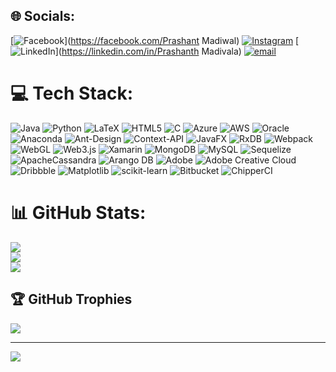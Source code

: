 
## 🌐 Socials:
[![Facebook](https://img.shields.io/badge/Facebook-%231877F2.svg?logo=Facebook&logoColor=white)](https://facebook.com/Prashant Madiwal) [![Instagram](https://img.shields.io/badge/Instagram-%23E4405F.svg?logo=Instagram&logoColor=white)](https://instagram.com/proprashanth60) [![LinkedIn](https://img.shields.io/badge/LinkedIn-%230077B5.svg?logo=linkedin&logoColor=white)](https://linkedin.com/in/Prashanth Madivala) [![email](https://img.shields.io/badge/Email-D14836?logo=gmail&logoColor=white)](mailto:prashanthmadivala476@gmail.com) 

# 💻 Tech Stack:
![Java](https://img.shields.io/badge/java-%23ED8B00.svg?style=flat&logo=openjdk&logoColor=white) ![Python](https://img.shields.io/badge/python-3670A0?style=flat&logo=python&logoColor=ffdd54) ![LaTeX](https://img.shields.io/badge/latex-%23008080.svg?style=flat&logo=latex&logoColor=white) ![HTML5](https://img.shields.io/badge/html5-%23E34F26.svg?style=flat&logo=html5&logoColor=white) ![C](https://img.shields.io/badge/c-%2300599C.svg?style=flat&logo=c&logoColor=white) ![Azure](https://img.shields.io/badge/azure-%230072C6.svg?style=flat&logo=microsoftazure&logoColor=white) ![AWS](https://img.shields.io/badge/AWS-%23FF9900.svg?style=flat&logo=amazon-aws&logoColor=white) ![Oracle](https://img.shields.io/badge/Oracle-F80000?style=flat&logo=oracle&logoColor=white) ![Anaconda](https://img.shields.io/badge/Anaconda-%2344A833.svg?style=flat&logo=anaconda&logoColor=white) ![Ant-Design](https://img.shields.io/badge/-AntDesign-%230170FE?style=flat&logo=ant-design&logoColor=white) ![Context-API](https://img.shields.io/badge/Context--Api-000000?style=flat&logo=react) ![JavaFX](https://img.shields.io/badge/javafx-%23FF0000.svg?style=flat&logo=javafx&logoColor=white) ![RxDB](https://img.shields.io/badge/rxdb-%238D1F89.svg?style=flat&logo=rxdb&logoColor=white) ![Webpack](https://img.shields.io/badge/webpack-%238DD6F9.svg?style=flat&logo=webpack&logoColor=black) ![WebGL](https://img.shields.io/badge/WebGL-990000?logo=webgl&logoColor=white&style=flat) ![Web3.js](https://img.shields.io/badge/web3.js-F16822?style=flat&logo=web3.js&logoColor=white) ![Xamarin](https://img.shields.io/badge/Xamarin-3199DC?style=flat&logo=xamarin&logoColor=white) ![MongoDB](https://img.shields.io/badge/MongoDB-%234ea94b.svg?style=flat&logo=mongodb&logoColor=white) ![MySQL](https://img.shields.io/badge/mysql-4479A1.svg?style=flat&logo=mysql&logoColor=white) ![Sequelize](https://img.shields.io/badge/Sequelize-52B0E7?style=flat&logo=Sequelize&logoColor=white) ![ApacheCassandra](https://img.shields.io/badge/cassandra-%231287B1.svg?style=flat&logo=apache-cassandra&logoColor=white) ![Arango DB](https://img.shields.io/badge/ArangoDB-DDE072?style=flat&logo=arangodb&logoColor=white) ![Adobe](https://img.shields.io/badge/adobe-%23FF0000.svg?style=flat&logo=adobe&logoColor=white) ![Adobe Creative Cloud](https://img.shields.io/badge/Adobe%20Creative%20Cloud-DA1F26.svg?style=flat&logo=Adobe%20Creative%20Cloud&logoColor=white) ![Dribbble](https://img.shields.io/badge/Dribbble-EA4C89?style=flat&logo=dribbble&logoColor=white) ![Matplotlib](https://img.shields.io/badge/Matplotlib-%23ffffff.svg?style=flat&logo=Matplotlib&logoColor=black) ![scikit-learn](https://img.shields.io/badge/scikit--learn-%23F7931E.svg?style=flat&logo=scikit-learn&logoColor=white) ![Bitbucket](https://img.shields.io/badge/bitbucket-%230047B3.svg?style=flat&logo=bitbucket&logoColor=white) ![ChipperCI](https://img.shields.io/badge/chipperci-1e394e.svg?style=flat&logo=chipperci&logoColor=white) 
# 📊 GitHub Stats:
![](https://github-readme-stats.vercel.app/api?username=proprashanth60&theme=vue-dark&hide_border=false&include_all_commits=false&count_private=false)<br/>
![](https://nirzak-streak-stats.vercel.app/?user=proprashanth60&theme=vue-dark&hide_border=false)<br/>
![](https://github-readme-stats.vercel.app/api/top-langs/?username=proprashanth60&theme=vue-dark&hide_border=false&include_all_commits=false&count_private=false&layout=compact)

## 🏆 GitHub Trophies
![](https://github-profile-trophy.vercel.app/?username=proprashanth60&theme=radical&no-frame=false&no-bg=true&margin-w=4)

---
[![](https://visitcount.itsvg.in/api?id=proprashanth60&icon=0&color=0)](https://visitcount.itsvg.in)

<!-- Proudly created with GPRM ( https://gprm.itsvg.in ) -->
